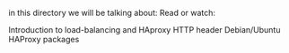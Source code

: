 in this directory we will be talking about:
Read or watch:

Introduction to load-balancing and HAproxy
HTTP header
Debian/Ubuntu HAProxy packages
